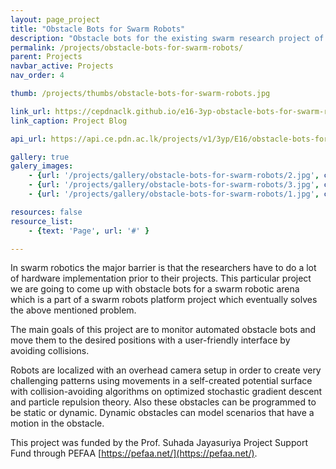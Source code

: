 ```yaml
---
layout: page_project
title: "Obstacle Bots for Swarm Robots"
description: "Obstacle bots for the existing swarm research project of the Department of Computer Engineering, University of Peradeniya. These robots can create a challenging patterns using movements in a self-created potential surface with collision-avoiding."
permalink: /projects/obstacle-bots-for-swarm-robots/
parent: Projects
navbar_active: Projects
nav_order: 4

thumb: /projects/thumbs/obstacle-bots-for-swarm-robots.jpg

link_url: https://cepdnaclk.github.io/e16-3yp-obstacle-bots-for-swarm-robots/
link_caption: Project Blog

api_url: https://api.ce.pdn.ac.lk/projects/v1/3yp/E16/obstacle-bots-for-swarm-robots/

gallery: true
galery_images:
    - {url: '/projects/gallery/obstacle-bots-for-swarm-robots/2.jpg', caption: 'PCB Design'}
    - {url: '/projects/gallery/obstacle-bots-for-swarm-robots/3.jpg', caption: 'CAD Design'}
    - {url: '/projects/gallery/obstacle-bots-for-swarm-robots/1.jpg', caption: 'Final Robot'}

resources: false
resource_list:
    - {text: 'Page', url: '#' }

---
```


In swarm robotics the major barrier is that the researchers have to do a lot of hardware implementation prior to their projects. This particular project we are going to come up with obstacle bots for a swarm robotic arena which is a part of a swarm robots platform project which eventually solves the above mentioned problem.

The main goals of this project are to monitor automated obstacle bots and move them to the desired positions with a user-friendly interface by avoiding collisions.

Robots are localized with an overhead camera setup in order to create very challenging patterns using movements in a self-created potential surface with collision-avoiding algorithms on optimized stochastic gradient descent and particle repulsion theory. Also these obstacles can be programmed to be static or dynamic. Dynamic obstacles can model scenarios that have a motion in the obstacle.

This project was funded by the Prof. Suhada Jayasuriya Project Support Fund through PEFAA [https://pefaa.net/](https://pefaa.net/).